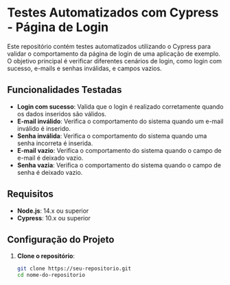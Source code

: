 # Testes Automatizados com Cypress - Página de Login

Este repositório contém testes automatizados utilizando o Cypress para validar o comportamento da página de login de uma aplicação de exemplo. O objetivo principal é verificar diferentes cenários de login, como login com sucesso, e-mails e senhas inválidas, e campos vazios.

## Funcionalidades Testadas

- **Login com sucesso**: Valida que o login é realizado corretamente quando os dados inseridos são válidos.
- **E-mail inválido**: Verifica o comportamento do sistema quando um e-mail inválido é inserido.
- **Senha inválida**: Verifica o comportamento do sistema quando uma senha incorreta é inserida.
- **E-mail vazio**: Verifica o comportamento do sistema quando o campo de e-mail é deixado vazio.
- **Senha vazia**: Verifica o comportamento do sistema quando o campo de senha é deixado vazio.

## Requisitos

- **Node.js**: 14.x ou superior
- **Cypress**: 10.x ou superior

## Configuração do Projeto

1. **Clone o repositório**:
   ```bash
   git clone https://seu-repositorio.git
   cd nome-do-repositorio
